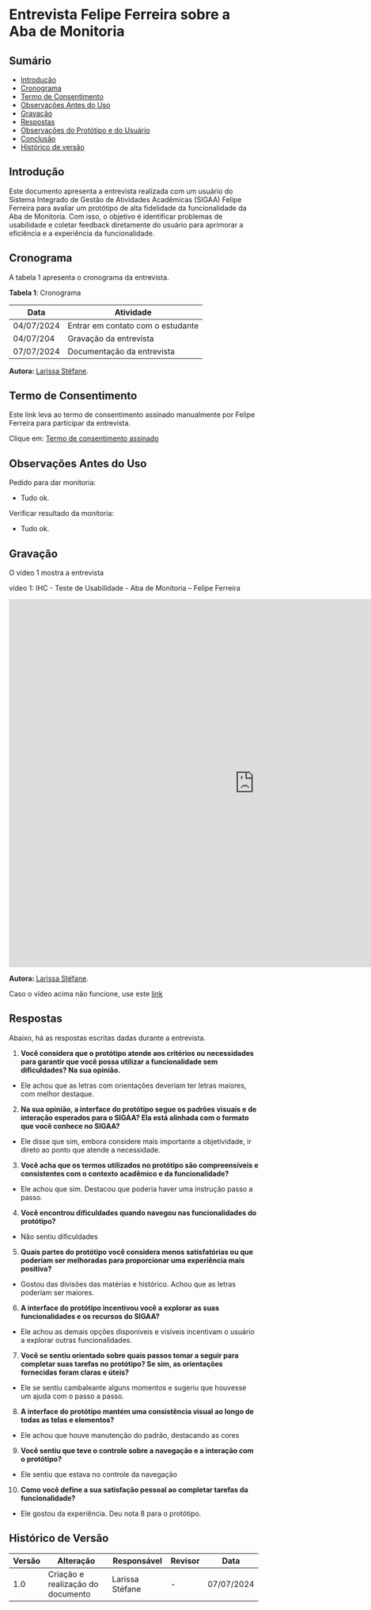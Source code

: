 # Entrevista Felipe Ferreira sobre a Aba de Monitoria

## Sumário

* [Introdução](#Introdução)
* [Cronograma](#Cronograma)
* [Termo de Consentimento](#Termo-de-Consentimento)
* [Observações Antes do Uso](#Observações-Antes-do-Uso)
* [Gravação](#Gravação)
* [Respostas](#Respostas)
* [Observações do Protótipo e do Usuário](#Observações-do-Protótipo-e-do-Usuário)
* [Conclusão](#Conclusão)
* [Histórico de versão](#Histórico-de-versão)



## Introdução

Este documento apresenta a entrevista realizada com um usuário do Sistema Integrado de Gestão de Atividades Acadêmicas (SIGAA) Felipe Ferreira para avaliar um protótipo de alta fidelidade da funcionalidade da Aba de Monitoria. Com isso, o objetivo é identificar problemas de usabilidade e coletar feedback diretamente do usuário para aprimorar a eficiência e a experiência da funcionalidade.

## Cronograma

A tabela 1 apresenta o cronograma da entrevista.

**Tabela 1**: Cronograma

| Data | Atividade |
| - | - |
| 04/07/2024 | Entrar em contato com o estudante |
| 04/07/204 | Gravação da entrevista |
| 07/07/2024 | Documentação da entrevista |


<b> Autora: </b> <a href="https://github.com/SkywalkerSupreme">Larissa Stéfane</a>.


## Termo de Consentimento


Este link leva ao termo de consentimento assinado manualmente por Felipe Ferreira para participar da entrevista.


Clique em: [Termo de consentimento assinado](ignore/TermosPrototiposALtaFidelide/FelipeFerreira.md)


## Observações Antes do Uso

Pedido para dar monitoria:

- Tudo ok.

Verificar resultado da monitoria:

- Tudo ok.

## Gravação

O vídeo 1 mostra a entrevista


vídeo 1: IHC - Teste de Usabilidade - Aba de Monitoria –  Felipe Ferreira

<iframe width="991" height="743" src="https://www.youtube.com/embed/6nzPKrEElOk" title="IHC - Teste de Usabilidade - Aba de Monitoria - Felipe Ferreira" frameborder="0" allow="accelerometer; autoplay; clipboard-write; encrypted-media; gyroscope; picture-in-picture; web-share" referrerpolicy="strict-origin-when-cross-origin" allowfullscreen></iframe>

<b> Autora: </b> <a href="https://github.com/SkywalkerSupreme">Larissa Stéfane</a>.

Caso o vídeo acima não funcione, use este [link](https://youtu.be/6nzPKrEElOk)


## Respostas

Abaixo, há as respostas escritas dadas durante a entrevista.

1. **Você considera que o protótipo atende aos critérios ou necessidades para garantir que você possa utilizar a funcionalidade sem dificuldades? Na sua opinião.**

- Ele achou que as letras com orientações deveriam ter letras maiores, com melhor destaque.

2. **Na sua opinião, a interface do protótipo segue os padrões visuais e de interação esperados para o SIGAA? Ela está alinhada com o formato que você conhece no SIGAA?**

- Ele disse que sim, embora considere mais importante a objetividade, ir direto ao ponto que
atende a necessidade.

3. **Você acha que os termos utilizados no protótipo são compreensíveis e consistentes com o contexto acadêmico e da funcionalidade?**

- Ele achou que sim. Destacou que poderia haver uma instrução passo a passo.

4. **Você encontrou dificuldades quando navegou nas funcionalidades do protótipo?**

- Não sentiu dificuldades

5. **Quais partes do protótipo você considera menos satisfatórias ou que poderiam ser melhoradas para proporcionar uma experiência mais positiva?**

- Gostou das divisões das matérias e histórico. Achou que as letras poderiam ser maiores.

6. **A interface do protótipo incentivou você a explorar as suas funcionalidades e os recursos do SIGAA?**

- Ele achou as demais opções disponíveis e visíveis incentivam o usuário a explorar outras funcionalidades.

7. **Você se sentiu orientado sobre quais passos tomar a seguir para completar suas tarefas no protótipo? Se sim, as orientações fornecidas foram claras e úteis?**

- Ele se sentiu cambaleante alguns momentos e sugeriu que houvesse um ajuda com o passo a passo.

8. **A interface do protótipo mantém uma consistência visual ao longo de todas as telas e elementos?**

- Ele achou que houve manutenção do padrão, destacando as cores

9. **Você sentiu que teve o controle sobre a navegação e a interação com o protótipo?**

- Ele sentiu que estava no controle da navegação

10. **Como você define a sua satisfação pessoal ao completar tarefas da funcionalidade?**

- Ele gostou da experiência. Deu nota 8 para o protótipo.

## Histórico de Versão

| Versão | Alteração | Responsável | Revisor | Data |
| - | - | - | - | - |
| 1.0 | Criação e realização do documento| Larissa Stéfane| - | 07/07/2024 |
